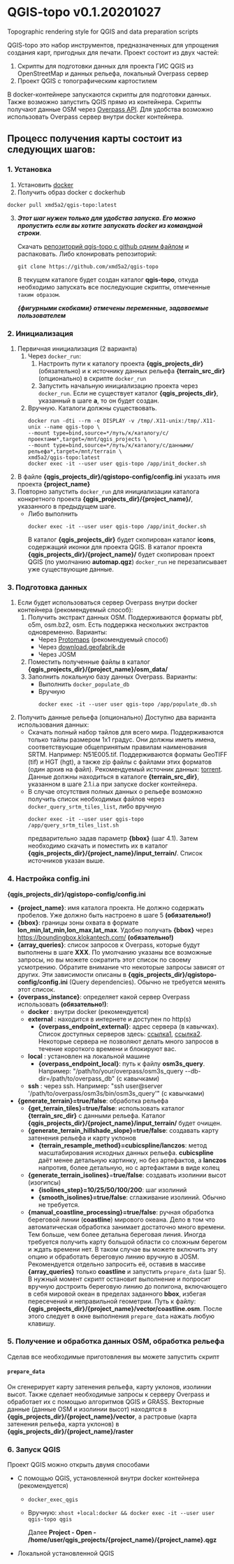 QGIS-topo v0.1.20201027
================

Topographic rendering style for QGIS and data preparation scripts

QGIS-topo это набор инструментов, предназначенных для упрощения создания карт, пригодных для печати.
Проект состоит из двух частей:

1. Скрипты для подготовки данных для проекта ГИС QGIS из OpenStreetMap и данных рельефа, локальный Overpass сервер
2. Проект QGIS с топографическим картостилем

В docker-контейнере запускаются скрипты для подготовки данных. Также возможно запустить QGIS прямо из контейнера. Скрипты получают данные OSM через [Overpass API](https://wiki.openstreetmap.org/wiki/RU:Overpass_API). Для удобства возможно использовать Overpass сервер внутри docker контейнера.

## Процесс получения карты состоит из следующих шагов:
### 1. Установка
  1. Установить [docker](https://docs.docker.com/get-docker/)
  2. Получить образ docker с dockerhub
   ```
   docker pull xmd5a2/qgis-topo:latest
   ```
  3. _**Этот шаг нужен только для удобства запуска. Его можно пропустить если вы хотите запускать docker из командной строки**_.

     Скачать [репозиторий qgis-topo с github одним файлом](https://github.com/xmd5a2/qgis-topo/archive/master.zip) и распаковать.
     Либо клонировать репозиторий:
     ```
     git clone https://github.com/xmd5a2/qgis-topo
     ```
     В текущем каталоге будет создан каталог **qgis-topo**, откуда необходимо запускать все последующие скрипты, отмеченные `таким образом`. 
      
      _**{фигурными скобками} отмечены переменные, задаваемые пользователем**_
      
### 2. Инициализация
   1. Первичная инициализация (2 варианта)
      1. Через `docker_run`:
         1. Настроить пути к каталогу проекта **{qgis_projects_dir}** (обязательно) и к источнику данных рельефа **{terrain_src_dir}** (опционально) в скрипте `docker_run`
         2. Запустить начальную инициализацию проекта через `docker_run`.
         Если не существует каталог **{qgis_projects_dir}**, указанный в шаге **a**, то он будет создан.
      2. Вручную. Каталоги должны существовать.
         ```
         docker run -dti --rm -e DISPLAY -v /tmp/.X11-unix:/tmp/.X11-unix --name qgis-topo \
         --mount type=bind,source=*/путь/к/каталогу/с/проектами*,target=/mnt/qgis_projects \
         --mount type=bind,source=*/путь/к/каталогу/с/данными/рельефа*,target=/mnt/terrain \
         xmd5a2/qgis-topo:latest
         docker exec -it --user user qgis-topo /app/init_docker.sh
         ```
   2. В файле **{qgis_projects_dir}/qgistopo-config/config.ini** указать имя проекта **{project_name}**
   3. Повторно запустить `docker_run` для инициализации каталога конкретного проекта **{qgis_projects_dir}/{project_name}/**, указанного в предыдущем шаге.
      * Либо выполнить
        ```
        docker exec -it --user user qgis-topo /app/init_docker.sh
        ``` 
        В каталог **{qgis_projects_dir}** будет скопирован каталог **icons**, содержащий иконки для проекта QGIS.
        В каталог проекта **{qgis_projects_dir}/{project_name}/** будет скопирован проект QGIS (по умолчанию **automap.qgz**)
        `docker_run` не перезаписывает уже существующие данные.
### 3. Подготовка данных
   1. Если будет использоваться сервер Overpass внутри docker контейнера (рекомендуемый способ):
      1. Получить экстракт данных OSM. Поддерживаются форматы pbf, o5m, osm.bz2, osm. Есть поддержка нескольких экстрактов одновременно. Варианты:
         * Через [Protomaps](https://protomaps.com/) (рекомендуемый способ)
         * Через [download.geofabrik.de](https://download.geofabrik.de/)
         * Через JOSM
      2. Поместить полученные файлы в каталог **{qgis_projects_dir}/{project_name}/osm_data/**
      3. Заполнить локальную базу данных Overpass. Варианты:
         * Выполнить `docker_populate_db`
         * Вручную
           ```
           docker exec -it --user user qgis-topo /app/populate_db.sh
           ```
   2. Получить данные рельефа (опционально)
      Доступно два варианта использования данных:
      * Скачать полный набор тайлов для всего мира. Поддерживаются только тайлы размером 1х1 градус. Они должны иметь имена, соответствующие общепринятым правилам наименования SRTM. Например: N51E005.tif. Поддерживаются форматы GeoTIFF (tif) и HGT (hgt), а также zip файлы с файлами этих форматов (один архив на файл). Рекомендуемый источник данных: [torrent](https://rutracker.org/forum/viewtopic.php?t=5393970). Данные должны находиться в каталоге **{terrain_src_dir}**, указанном в шаге 2.1.i.a при запуске docker контейнера.
      * В случае отсутствия полных данных о рельефе возможно получить список необходимых файлов через `docker_query_srtm_tiles_list`, либо вручную
        ```
        docker exec -it --user user qgis-topo /app/query_srtm_tiles_list.sh
        ```
        предварительно задав параметр **{bbox}** (шаг 4.1). Затем необходимо скачать и поместить их в каталог **{qgis_projects_dir}/{project_name}/input_terrain/**. Список источников указан выше.

### 4. Настройка **config.ini**
  **{qgis_projects_dir}/qgistopo-config/config.ini**
   * **{project_name}**: имя каталога проекта. Не должно содержать пробелов. Уже должно быть настроено в шаге 5 **(обязательно!)**
   * **{bbox}**: границы зоны охвата в формате **lon_min,lat_min,lon_max,lat_max**. Удобно получать **{bbox}** через https://boundingbox.klokantech.com/ **(обязательно!)**
   * **{array_queries}**: список запросов к Overpass, которые будут выполнены в шаге **ХХХ**. По умолчанию указаны все возможные запросы, но вы можете сократить этот список по своему усмотрению. Обратите внимание что некоторые запросы зависят от других. Эти зависимости описаны в **{qgis_projects_dir}/qgistopo-config/config.ini** (Query dependencies). Обычно не требуется менять этот список.
   * **{overpass_instance}**: определяет какой сервер Overpass использовать **(обязательно!)**:
      * **docker** : внутри docker (рекомендуется)
      * **external** : находится в интернете и доступен по http(s)
        * **{overpass_endpoint_external}**: адрес сервера (в кавычках). Список доступных серверов здесь: [ссылка1](https://wiki.openstreetmap.org/wiki/Overpass_API#Public_Overpass_API_instances), [ссылка2](https://wiki.openstreetmap.org/wiki/RU:Overpass_API#.D0.92.D0.B2.D0.B5.D0.B4.D0.B5.D0.BD.D0.B8.D0.B5). Некоторые сервера не позволяют делать много запросов в течение короткого времени и блокируют вас.
      * **local** : установлен на локальной машине
        * **{overpass_endpoint_local}**: путь к файлу **osm3s_query**. Например: "/path/to/your/overpass/osm3s_query --db-dir=/path/to/overpass_db" (с кавычками)
      * **ssh** : через ssh. Например: "ssh user@server '/path/to/overpass/osm3s/bin/osm3s_query'" (с кавычками)
   * **{generate_terrain}=true/false**: обработка рельефа
      * **{get_terrain_tiles}=true/false**: использовать каталог **{terrain_src_dir}** с данными рельефа. Каталог **{qgis_projects_dir}/{project_name}/input_terrain/** будет очищен.
      * **{generate_terrain_hillshade_slope}=true/false**: создавать карту затенения рельефа и карту уклонов
        * **{terrain_resample_method}=cubicspline/lanczos**: метод масштабирования исходных данных рельефа. **cubicspline** даёт менее детальную картинку, но без артефактов, а **lanczos** напротив, более детальную, но с артефактами в виде колец
      * **{generate_terrain_isolines}**=**true/false**: создавать изолинии высот (изогипсы)
        * **{isolines_step}=10/25/50/100/200**: шаг изолиний
        * **{smooth_isolines}=true/false**: сглаживание изолиний. Обычно не требуется.
      * **{manual_coastline_processing}=true/false**: ручная обработка береговой линии (**coastline**) мирового океана. Дело в том что автоматическая обработка занимает достаточно много времени. Тем больше, чем более детальна береговая линия. Иногда требуется получить карту большой области со сложным берегом и ждать времени нет. В таком случае вы можете включить эту опцию и обработать береговую линию вручную в JOSM. Рекомендуется отдельно запросить её, оставив в массиве **{array_queries}** только **coastline** и запустить `prepare_data` (шаг 5). В нужный момент скрипт остановит выполнение и попросит вручную достроить береговую линию до полигона, включающего в себя мировой океан в пределах заданного **bbox**, избегая пересечений и неправильной геометрии. Путь к файлу: **{qgis_projects_dir}/{project_name}/vector/coastline.osm**. После этого следует в окне выполнения `prepare_data` нажать любую клавишу.

### 5. Получение и обработка данных OSM, обработка рельефа
  Сделав все необходимые приготовления вы можете запустить скрипт
  ####    `prepare_data`
  Он сгенерирует карту затенения рельефа, карту уклонов, изолинии высот. Также сделает необходимые запросы к серверу Overpass и обработает их с помощью алгоритмов QGIS и GRASS. Векторные данные (данные OSM и изолинии высот) находятся в **{qgis_projects_dir}/{project_name}/vector**, а растровые (карта затенения рельефа, карта уклонов) в **{qgis_projects_dir}/{project_name}/raster**

### 6. Запуск QGIS
  Проект QGIS можно открыть двумя способами
  * С помощью QGIS, установленной внутри docker контейнера (рекомендуется)
    * `docker_exec_qgis`
    * Вручную: `xhost +local:docker && docker exec -it --user user qgis-topo qgis`
    
      Далее **Project - Open - /home/user/qgis_projects/{project_name}/{project_name}.qgz**
  * Локальной установленной QGIS
